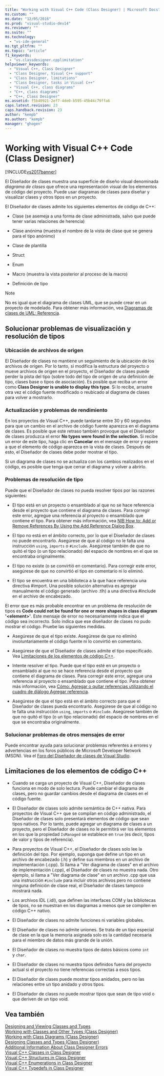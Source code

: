 ```yaml
---
title: "Working with Visual C++ Code (Class Designer) | Microsoft Docs"
ms.custom: ""
ms.date: "12/05/2016"
ms.prod: "visual-studio-dev14"
ms.reviewer: ""
ms.suite: ""
ms.technology: 
  - "vs-ide-general"
ms.tgt_pltfrm: ""
ms.topic: "article"
f1_keywords: 
  - "vs.classdesigner.cpplimitation"
helpviewer_keywords: 
  - "Visual C++, Class Designer"
  - "Class Designer, Visual C++ support"
  - "Class Designer, limitations"
  - "Class Designer, tasks in Visual C++"
  - "Visual C++, class diagrams"
  - "C++, class diagrams"
  - "C++, Class Designer"
ms.assetid: f5b40921-2ef7-4de0-b595-45b44c79ffa6
caps.latest.revision: 23
caps.handback.revision: 23
author: "kempb"
ms.author: "kempb"
manager: "ghogen"
---
```

# Working with Visual C++ Code (Class Designer)
[!INCLUDE[vs2017banner](../code-quality/includes/vs2017banner.md)]

El Diseñador de clases muestra una superficie de diseño visual denominada *diagrama de clases* que ofrece una representación visual de los elementos de código del proyecto.  Puede usar diagramas de clases para diseñar y visualizar clases y otros tipos en un proyecto.  
  
 El Diseñador de clases admite los siguientes elementos de código de C\+\+:  
  
-   Clase \(se asemeja a una forma de clase administrada, salvo que puede tener varias relaciones de herencia\)  
  
-   Clase anónima \(muestra el nombre de la vista de clase que se genera para el tipo anónimo\)  
  
-   Clase de plantilla  
  
-   Struct  
  
-   Enum  
  
-   Macro \(muestra la vista posterior al proceso de la macro\)  
  
-   Definición de tipo  
  
> [!NOTE]
>  No es igual que el diagrama de clases UML, que se puede crear en un proyecto de modelado.  Para obtener más información, vea [Diagramas de clases de UML: Referencia](../modeling/uml-class-diagrams-reference.md).  
  
## Solucionar problemas de visualización y resolución de tipos  
  
### Ubicación de archivos de origen  
 El Diseñador de clases no mantiene un seguimiento de la ubicación de los archivos de origen.  Por lo tanto, si modifica la estructura del proyecto o mueve archivos de origen en el proyecto, el Diseñador de clases puede perder la pista del tipo \(sobre todo del tipo de origen de una definición de tipo, clases base o tipos de asociación\).  Es posible que reciba un error como **Class Designer is unable to display this type**.  Si lo recibe, arrastre otra vez el código fuente modificado o reubicado al diagrama de clases para volver a mostrarlo.  
  
### Actualización y problemas de rendimiento  
 En los proyectos de Visual C\+\+, puede tardarse entre 30 y 60 segundos para que un cambio en el archivo de código fuente aparezca en el diagrama de clases.  Es posible que este retraso también provoque que el Diseñador de clases produzca el error **No types were found in the selection**.  Si recibe un error de este tipo, haga clic en **Cancelar** en el mensaje de error y espere a que el elemento de código aparezca en la vista de clases.  Después de esto, el Diseñador de clases debe poder mostrar el tipo.  
  
 Si un diagrama de clases no se actualiza con los cambios realizados en el código, es posible que tenga que cerrar el diagrama y volver a abrirlo.  
  
### Problemas de resolución de tipo  
 Puede que el Diseñador de clases no pueda resolver tipos por las razones siguientes:  
  
-   El tipo está en un proyecto o ensamblado al que no se hace referencia desde el proyecto que contiene el diagrama de clases.  Para corregir este error, agregue una referencia al proyecto o ensamblado que contiene el tipo.  Para obtener más información, vea [NIB How to: Add or Remove References By Using the Add Reference Dialog Box](http://msdn.microsoft.com/es-es/3bd75d61-f00c-47c0-86a2-dd1f20e231c9).  
  
-   El tipo no está en el ámbito correcto, por lo que el Diseñador de clases no puede encontrarlo.  Asegúrese de que al código no le falta una instrucción `using`, `imports` o `#include`.  Asegúrese también de que no quitó el tipo \(o un tipo relacionado\) del espacio de nombres en el que se encontraba originalmente.  
  
-   El tipo no existe \(o se convirtió en comentario\).  Para corregir este error, asegúrese de que no convirtió el tipo en comentario ni lo eliminó.  
  
-   El tipo se encuentra en una biblioteca a la que hace referencia una directiva \#import.  Una posible solución alternativa es agregar manualmente el código generado \(archivo .tlh\) a una directiva \#include en el archivo de encabezado.  
  
 El error que es más probable encontrar en un problema de resolución de tipos es **Code could not be found for one or more shapes in class diagram '\<element\>'**.  Este mensaje de error no necesariamente indica que el código sea incorrecto.  Solo indica que ese diseñador de clases no pudo mostrar el código.  Pruebe las siguientes medidas.  
  
-   Asegúrese de que el tipo existe.  Asegúrese de que no eliminó involuntariamente el código fuente ni lo convirtió en comentario.  
  
-   Asegúrese de que el Diseñador de clases admite el tipo especificado.  Vea [Limitaciones de los elementos de código C\+\+](#limitations).  
  
-   Intente resolver el tipo.  Puede que el tipo esté en un proyecto o ensamblado al que no se hace referencia desde el proyecto que contiene el diagrama de clases.  Para corregir este error, agregue una referencia al proyecto o ensamblado que contiene el tipo.  Para obtener más información, vea [Cómo: Agregar o quitar referencias utilizando el cuadro de diálogo Agregar referencia](http://msdn.microsoft.com/es-es/3bd75d61-f00c-47c0-86a2-dd1f20e231c9).  
  
-   Asegúrese de que el tipo está en el ámbito correcto para que el Diseñador de clases pueda encontrarlo.  Asegúrese de que al código no le falta una instrucción `using`, `imports` o `#include`.  Asegúrese también de que no quitó el tipo \(o un tipo relacionado\) del espacio de nombres en el que se encontraba originalmente.  
  
### Solucionar problemas de otros mensajes de error  
 Puede encontrar ayuda para solucionar problemas referentes a errores y advertencias en los foros públicos de Microsoft Developer Network \(MSDN\).  Vea el [Foro del Diseñador de clases de Visual Studio](http://go.microsoft.com/fwlink/?linkid=160754).  
  
##  <a name="limitations"></a> Limitaciones de los elementos de código C\+\+  
  
-   Cuando se carga un proyecto de Visual C\+\+, Diseñador de clases funciona en modo de solo lectura.  Puede cambiar el diagrama de clases, pero no guardar cambios desde el diagrama de clases en el código fuente.  
  
-   El Diseñador de clases solo admite semántica de C\+\+ nativa.  Para proyectos de Visual C\+\+ que se compilan en código administrado, el Diseñador de clases solo presentará elementos de código que sean tipos nativos.  Por lo tanto, puede agregar un diagrama de clases a un proyecto, pero el Diseñador de clases no le permitirá ver los elementos en los que la propiedad `IsManaged` se establece en `true` \(es decir, tipos de valor y tipos de referencia\).  
  
-   Para proyectos de Visual C\+\+, el Diseñador de clases solo lee la definición del tipo.  Por ejemplo, suponga que define un tipo en un archivo de encabezado \(.h\) y define sus miembros en un archivo de implementación \(.cpp\).  Si llama a "Ver diagrama de clases" en el archivo de implementación \(.cpp\), el Diseñador de clases no muestra nada.  Otro ejemplo, si llama a "Ver diagrama de clase" en un archivo .cpp que usa una instrucción `#include` para incluir otros archivos pero no contiene ninguna definición de clase real, el Diseñador de clases tampoco mostrará nada.  
  
-   Los archivos IDL \(.idl\), que definen las interfaces COM y las bibliotecas de tipos, no se muestran en los diagramas a menos que se compilen en código C\+\+ nativo.  
  
-   El Diseñador de clases no admite funciones ni variables globales.  
  
-   El Diseñador de clases no admite uniones.  Se trata de un tipo especial de clase en la que la memoria asignada solo es la cantidad necesaria para el miembro de datos más grande de la unión.  
  
-   El Diseñador de clases no muestra tipos de datos básicos como `int` y `char`.  
  
-   El Diseñador de clases no muestra tipos definidos fuera del proyecto actual si el proyecto no tiene referencias correctas a esos tipos.  
  
-   El Diseñador de clases puede mostrar tipos anidados, pero no las relaciones entre un tipo anidado y otros tipos.  
  
-   El Diseñador de clases no puede mostrar tipos que sean de tipo void o que deriven de un tipo void.  
  
## Vea también  
 [Designing and Viewing Classes and Types](../ide/designing-and-viewing-classes-and-types.md)   
 [Working with Classes and Other Types \(Class Designer\)](../ide/working-with-classes-and-other-types-class-designer.md)   
 [Working with Class Diagrams \(Class Designer\)](../ide/working-with-class-diagrams-class-designer.md)   
 [Designing Classes and Types \(Class Designer\)](../ide/designing-classes-and-types-class-designer.md)   
 [Additional Information About Class Designer Errors](../ide/additional-information-about-class-designer-errors.md)   
 [Visual C\+\+ Classes in Class Designer](../ide/visual-cpp-classes-in-class-designer.md)   
 [Visual C\+\+ Structures in Class Designer](../ide/visual-cpp-structures-in-class-designer.md)   
 [Visual C\+\+ Enumerations in Class Designer](../ide/visual-cpp-enumerations-in-class-designer.md)   
 [Visual C\+\+ Typedefs in Class Designer](../ide/visual-cpp-typedefs-in-class-designer.md)